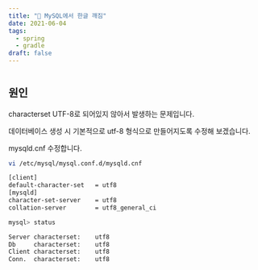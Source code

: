 ```yaml
---
title: "🐛 MySQL에서 한글 깨짐"
date: 2021-06-04
tags:
  - spring
  - gradle
draft: false
---
```


#

## 원인

characterset UTF-8로 되어있지 않아서 발생하는 문제입니다.

데이터베이스 생성 시 기본적으로 utf-8 형식으로 만들어지도록 수정해 보겠습니다.

mysqld.cnf 수정합니다.

```bash
vi /etc/mysql/mysql.conf.d/mysqld.cnf

[client]
default-character-set   = utf8
[mysqld]
character-set-server    = utf8
collation-server        = utf8_general_ci

mysql> status

Server characterset:	utf8
Db     characterset:	utf8
Client characterset:	utf8
Conn.  characterset:	utf8
```
